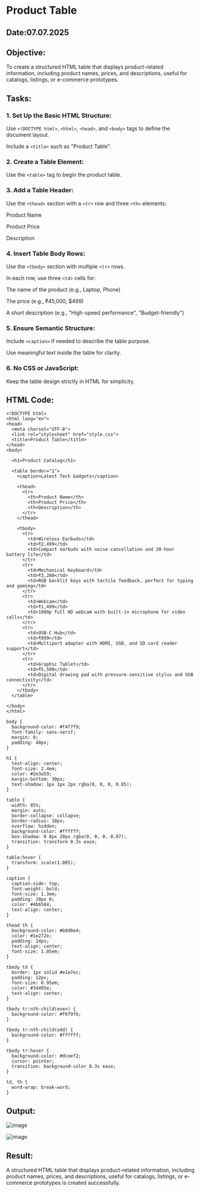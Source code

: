 # Product Table
## Date:07.07.2025
## Objective:

To create a structured HTML table that displays product-related information, including product names, prices, and descriptions, useful for catalogs, listings, or e-commerce prototypes.

## Tasks:

### 1. Set Up the Basic HTML Structure:

Use ```<!DOCTYPE html>```, ```<html>```, ```<head>```, and ```<body>``` tags to define the document layout.

Include a ```<title>``` such as "Product Table".

### 2. Create a Table Element:

Use the ```<table>``` tag to begin the product table.

### 3. Add a Table Header:

Use the ```<thead>``` section with a ```<tr>``` row and three ```<th>``` elements:

Product Name

Product Price

Description

### 4. Insert Table Body Rows:

Use the ```<tbody>``` section with multiple ```<tr>``` rows.

In each row, use three ```<td>``` cells for:

The name of the product (e.g., Laptop, Phone)

The price (e.g., ₹45,000, $499)

A short description (e.g., "High-speed performance", "Budget-friendly")

### 5. Ensure Semantic Structure:

Include ```<caption>``` if needed to describe the table purpose.

Use meaningful text inside the table for clarity.

### 6. No CSS or JavaScript:

Keep the table design strictly in HTML for simplicity.
## HTML Code:
```
<!DOCTYPE html>
<html lang="en">
<head>
  <meta charset="UTF-8">
  <link rel="stylesheet" href="style.css">
  <title>Product Table</title>
</head>
<body>

  <h1>Product Catalog</h1>

  <table border="1">
    <caption>Latest Tech Gadgets</caption>

    <thead>
      <tr>
        <th>Product Name</th>
        <th>Product Price</th>
        <th>Description</th>
      </tr>
    </thead>

    <tbody>
      <tr>
        <td>Wireless Earbuds</td>
        <td>₹2,499</td>
        <td>Compact earbuds with noise cancellation and 20-hour battery life</td>
      </tr>
      <tr>
        <td>Mechanical Keyboard</td>
        <td>₹3,200</td>
        <td>RGB backlit keys with tactile feedback, perfect for typing and gaming</td>
      </tr>
      <tr>
        <td>Webcam</td>
        <td>₹1,499</td>
        <td>1080p full HD webcam with built-in microphone for video calls</td>
      </tr>
      <tr>
        <td>USB-C Hub</td>
        <td>₹999</td>
        <td>Multiport adapter with HDMI, USB, and SD card reader support</td>
      </tr>
      <tr>
        <td>Graphic Tablet</td>
        <td>₹5,599</td>
        <td>Digital drawing pad with pressure-sensitive stylus and USB connectivity</td>
      </tr>
    </tbody>
  </table>

</body>
</html>
```
```
body {
  background-color: #f4f7f9;
  font-family: sans-serif;
  margin: 0;
  padding: 40px;
}

h1 {
  text-align: center;
  font-size: 2.4em;
  color: #2e3a59;
  margin-bottom: 30px;
  text-shadow: 1px 1px 2px rgba(0, 0, 0, 0.05);
}

table {
  width: 85%;
  margin: auto;
  border-collapse: collapse;
  border-radius: 10px;
  overflow: hidden;
  background-color: #ffffff;
  box-shadow: 0 8px 20px rgba(0, 0, 0, 0.07);
  transition: transform 0.3s ease;
}

table:hover {
  transform: scale(1.005);
}

caption {
  caption-side: top;
  font-weight: bold;
  font-size: 1.3em;
  padding: 10px 0;
  color: #4b6584;
  text-align: center;
}

thead th {
  background-color: #b8d8e4; 
  color: #1e272e;
  padding: 14px;
  text-align: center;
  font-size: 1.05em;
}

tbody td {
  border: 1px solid #e1e7ec;
  padding: 12px;
  font-size: 0.95em;
  color: #34495e;
  text-align: center;
}

tbody tr:nth-child(even) {
  background-color: #f6f9fb; 
}

tbody tr:nth-child(odd) {
  background-color: #ffffff;
}

tbody tr:hover {
  background-color: #dceef2; 
  cursor: pointer;
  transition: background-color 0.3s ease;
}

td, th {
  word-wrap: break-word;
}
```
## Output:

![image](https://github.com/user-attachments/assets/60ab8f6b-15a4-4b51-a52d-a9edea725268)

![image](https://github.com/user-attachments/assets/d1df37f1-95ab-4668-a1f5-cf315788a62a)

## Result:
A structured HTML table that displays product-related information, including product names, prices, and descriptions, useful for catalogs, listings, or e-commerce prototypes is created successfully.
